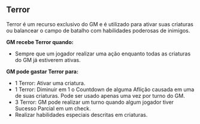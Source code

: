 ## Terror

Terror é um recurso exclusivo do GM e é utilizado para ativar suas criaturas ou balancear o campo de batalho com habilidades poderosas de inimigos.

**GM recebe Terror quando:**  
- Sempre que um jogador realizar uma ação enquanto todas as criaturas do GM já estiverem ativas.  
<!-- - Sempre que um jogador tiver Falha Crítica em algum check.   -->

**GM pode gastar Terror para:**  
- 1 Terror: Ativar uma criatura.  
- 1 Terror: Diminuir em 1 o Countdown de alguma Aflição causada em uma de suas criaturas. Pode ser usado apenas uma vez por turno do GM.  
- 3 Terror: GM pode realizar um turno quando algum jogador tiver Sucesso Parcial em um check.  
- Realizar habilidades especiais descritas em criaturas.